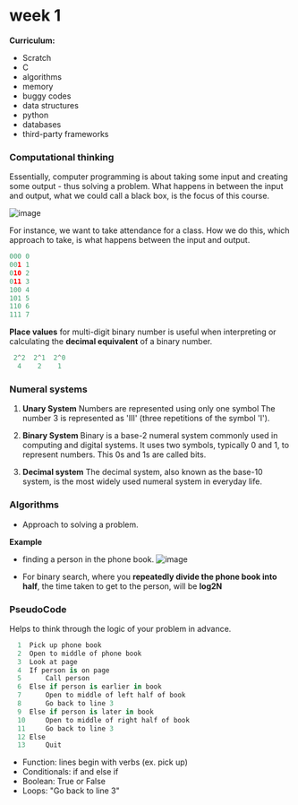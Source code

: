 # week 1

**Curriculum:**

- Scratch
- C
- algorithms
- memory
- buggy codes
- data structures
- python
- databases
- third-party frameworks

### Computational thinking

Essentially, computer programming is about taking some input and creating some output - thus solving a problem. What happens in between the input and output, what we could call a black box, is the focus of this course.

![image](https://github.com/pol-dev-shinroo/cs50-harvard/assets/102004753/50eb6556-ca3e-4df0-ac04-35adf1c56cab)

For instance, we want to take attendance for a class. How we do this, which approach to take, is what happens between the input and output.

```python
000 0
001 1
010 2
011 3
100 4
101 5
110 6
111 7
```

**Place values** for multi-digit binary number is useful when interpreting or calculating the **decimal equivalent** of a binary number.

```python
 2^2  2^1  2^0
  4    2    1
```

### Numeral systems

1. **Unary System**
   Numbers are represented using only one symbol
   The number 3 is represented as 'III' (three repetitions of the symbol 'I').

2. **Binary System**
   Binary is a base-2 numeral system commonly used in computing and digital systems.
   It uses two symbols, typically 0 and 1, to represent numbers. This 0s and 1s are called bits.

3. **Decimal system**
   The decimal system, also known as the base-10 system, is the most widely used numeral system in everyday life.

### Algorithms

- Approach to solving a problem.

**Example**

- finding a person in the phone book.
  ![image](https://github.com/pol-dev-shinroo/cs50-harvard/assets/102004753/08a51030-820e-418e-bb87-53cbbb0c1653)

- For binary search, where you **repeatedly divide the phone book into half**, the time taken to get to the person, will be **log2N**

### PseudoCode

Helps to think through the logic of your problem in advance.

```python
  1  Pick up phone book
  2  Open to middle of phone book
  3  Look at page
  4  If person is on page
  5      Call person
  6  Else if person is earlier in book
  7      Open to middle of left half of book
  8      Go back to line 3
  9  Else if person is later in book
  10     Open to middle of right half of book
  11     Go back to line 3
  12 Else
  13     Quit
```

- Function: lines begin with verbs (ex. pick up)
- Conditionals: if and else if
- Boolean: True or False
- Loops: "Go back to line 3"
